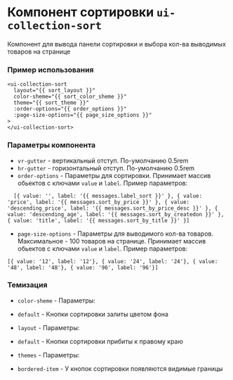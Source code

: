 # Компонент сортировки `ui-collection-sort`

Компонент для вывода панели сортировки и выбора кол-ва выводимых товаров на странице

### Пример использования
```
<ui-collection-sort
  layout="{{ sort_layout }}"
  color-sheme="{{ sort_color_sheme }}"
  theme="{{ sort_theme }}"
  :order-options="{{ order_options }}"
  :page-size-options="{{ page_size_options }}"
>
</ui-collection-sort>
```

### Параметры компонента
  - `vr-gutter` -  вертикальный отступ. По-умолчанию 0.5rem
  - `hr-gutter` - горизонтальный отступ. По-умолчанию 0.5rem
  - `order-options` - Параметры для сортировки. Принимает массив обьектов с ключами `value` и `label`. Пример параметров:
   ```
     [{ value: '', label: '{{ messages.label_sort }}' }, { value: 'price', label: '{{ messages.sort_by_price }}' }, { value: 'descending_price', label: '{{ messages.sort_by_price_desc }}' }, { value: 'descending_age', label: '{{ messages.sort_by_createdon }}' }, { value: 'title', label: '{{ messages.sort_by_title }}' }]
   ```
  - `page-size-options` - Параметры для выводимого кол-ва товаров. Максимальное - 100 товаров на странице. Принимает массив обьектов с ключами `value` и `label`. Пример параметров:
  ```
  [{ value: '12', label: '12'}, { value: '24', label: '24'}, { value: '48', label: '48'}, { value: '96', label: '96'}]
  ```

### Темизация
 - `color-sheme` - Параметры:
  * `default` -  Кнопки сортировки залиты цветом фона
 - `layout` - Параметры:
  * `default` -  Кнопки сортировки прибиты к правому краю
 - `themes` -  Параметры:
  * `bordered-item` - У кнопок сортировки появляются видимые границы
